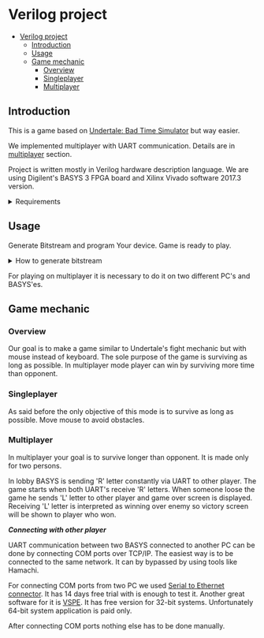 # Verilog project

- [Verilog project](#verilog-project)
  - [Introduction](#introduction)
  - [Usage](#usage)
  - [Game mechanic](#game-mechanic)
    - [Overview](#overview)
    - [Singleplayer](#singleplayer)
    - [Multiplayer](#multiplayer)

## Introduction

This is a game based on [Undertale: Bad Time Simulator](https://gry.jeja.pl/35389,undertale-bad-time-simulator.html) but way easier.

We implemented multiplayer with UART communication. Details are in [multiplayer](#multiplayer) section.

Project is written mostly in Verilog hardware description language. We are using Digilent's BASYS 3 FPGA board and Xilinx Vivado software 2017.3 version.

<details>
  <summary> Requirements </summary>


- BASYS 3 FPGA board
- VGA monitor with at least 1024x768 resolution and VGA cable (game is written to work precisly at this resolution)
- USB mouse
- Micro USB cable to power on BASYS 3
- PC with Vivado on it

For playing in multiplayer second set is needed.
</details>

## Usage
Generate Bitstream and program Your device. Game is ready to play.

<details>
    <summary> How to generate bitstream </summary>
  
  Press and hold the shift key, then press the left mouse button on project folder. Choose "Open PowerShell window here" and type 
`vivado -mode tcl -source run.tcl -tclargs open`
  to open Vivado GUI. From there click "Generate Bitstream" in bottom left corner. Open Hardware Manager than Open Target and Auto Connect. When Generate Bitstream is done choose Program Device.
  
</details>

For playing on multiplayer it is necessary to do it on two different PC's and BASYS'es.

## Game mechanic

### Overview

Our goal is to make a game similar to Undertale's fight
mechanic but with mouse instead of keyboard. The sole purpose of the game is surviving as long as possible. In multiplayer mode player can win by surviving more time than opponent.

### Singleplayer

As said before the only objective of this mode is to survive as long as possible. Move mouse to avoid obstacles.

### Multiplayer

In multiplayer your goal is to survive longer than opponent. It is made only for two persons.

In lobby BASYS is sending 'R' letter constantly via UART to other player. The game starts when both UART's receive 'R' letters. When someone loose the game he sends 'L' letter to other player and game over screen is displayed. Receiving 'L' letter is interpreted as winning over enemy so victory screen will be shown to player who won. 

***Connecting with other player***

UART communication between two BASYS connected to another PC can be done by connecting COM ports over TCP/IP. The easiest way is to be connected to the same network. It can by bypassed by using tools like Hamachi.

For connecting COM ports from two PC we used [Serial to Ethernet connector](https://www.serial-over-ethernet.com). It has 14 days free trial with is enough to test it. Another great software for it is [VSPE](http://www.eterlogic.com/Products.VSPE.html). It has free version for 32-bit systems. Unfortunately 64-bit system application is paid only.

After connecting COM ports nothing else has to be done manually.


